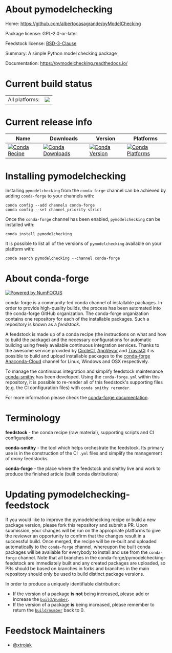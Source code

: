 About pymodelchecking
=====================

Home: https://github.com/albertocasagrande/pyModelChecking

Package license: GPL-2.0-or-later

Feedstock license: [BSD-3-Clause](https://github.com/conda-forge/pymodelchecking-feedstock/blob/master/LICENSE.txt)

Summary: A simple Python model checking package

Documentation: https://pymodelchecking.readthedocs.io/

Current build status
====================


<table><tr><td>All platforms:</td>
    <td>
      <a href="https://dev.azure.com/conda-forge/feedstock-builds/_build/latest?definitionId=15381&branchName=master">
        <img src="https://dev.azure.com/conda-forge/feedstock-builds/_apis/build/status/pymodelchecking-feedstock?branchName=master">
      </a>
    </td>
  </tr>
</table>

Current release info
====================

| Name | Downloads | Version | Platforms |
| --- | --- | --- | --- |
| [![Conda Recipe](https://img.shields.io/badge/recipe-pymodelchecking-green.svg)](https://anaconda.org/conda-forge/pymodelchecking) | [![Conda Downloads](https://img.shields.io/conda/dn/conda-forge/pymodelchecking.svg)](https://anaconda.org/conda-forge/pymodelchecking) | [![Conda Version](https://img.shields.io/conda/vn/conda-forge/pymodelchecking.svg)](https://anaconda.org/conda-forge/pymodelchecking) | [![Conda Platforms](https://img.shields.io/conda/pn/conda-forge/pymodelchecking.svg)](https://anaconda.org/conda-forge/pymodelchecking) |

Installing pymodelchecking
==========================

Installing `pymodelchecking` from the `conda-forge` channel can be achieved by adding `conda-forge` to your channels with:

```
conda config --add channels conda-forge
conda config --set channel_priority strict
```

Once the `conda-forge` channel has been enabled, `pymodelchecking` can be installed with:

```
conda install pymodelchecking
```

It is possible to list all of the versions of `pymodelchecking` available on your platform with:

```
conda search pymodelchecking --channel conda-forge
```


About conda-forge
=================

[![Powered by
NumFOCUS](https://img.shields.io/badge/powered%20by-NumFOCUS-orange.svg?style=flat&colorA=E1523D&colorB=007D8A)](https://numfocus.org)

conda-forge is a community-led conda channel of installable packages.
In order to provide high-quality builds, the process has been automated into the
conda-forge GitHub organization. The conda-forge organization contains one repository
for each of the installable packages. Such a repository is known as a *feedstock*.

A feedstock is made up of a conda recipe (the instructions on what and how to build
the package) and the necessary configurations for automatic building using freely
available continuous integration services. Thanks to the awesome service provided by
[CircleCI](https://circleci.com/), [AppVeyor](https://www.appveyor.com/)
and [TravisCI](https://travis-ci.com/) it is possible to build and upload installable
packages to the [conda-forge](https://anaconda.org/conda-forge)
[Anaconda-Cloud](https://anaconda.org/) channel for Linux, Windows and OSX respectively.

To manage the continuous integration and simplify feedstock maintenance
[conda-smithy](https://github.com/conda-forge/conda-smithy) has been developed.
Using the ``conda-forge.yml`` within this repository, it is possible to re-render all of
this feedstock's supporting files (e.g. the CI configuration files) with ``conda smithy rerender``.

For more information please check the [conda-forge documentation](https://conda-forge.org/docs/).

Terminology
===========

**feedstock** - the conda recipe (raw material), supporting scripts and CI configuration.

**conda-smithy** - the tool which helps orchestrate the feedstock.
                   Its primary use is in the construction of the CI ``.yml`` files
                   and simplify the management of *many* feedstocks.

**conda-forge** - the place where the feedstock and smithy live and work to
                  produce the finished article (built conda distributions)


Updating pymodelchecking-feedstock
==================================

If you would like to improve the pymodelchecking recipe or build a new
package version, please fork this repository and submit a PR. Upon submission,
your changes will be run on the appropriate platforms to give the reviewer an
opportunity to confirm that the changes result in a successful build. Once
merged, the recipe will be re-built and uploaded automatically to the
`conda-forge` channel, whereupon the built conda packages will be available for
everybody to install and use from the `conda-forge` channel.
Note that all branches in the conda-forge/pymodelchecking-feedstock are
immediately built and any created packages are uploaded, so PRs should be based
on branches in forks and branches in the main repository should only be used to
build distinct package versions.

In order to produce a uniquely identifiable distribution:
 * If the version of a package **is not** being increased, please add or increase
   the [``build/number``](https://docs.conda.io/projects/conda-build/en/latest/resources/define-metadata.html#build-number-and-string).
 * If the version of a package **is** being increased, please remember to return
   the [``build/number``](https://docs.conda.io/projects/conda-build/en/latest/resources/define-metadata.html#build-number-and-string)
   back to 0.

Feedstock Maintainers
=====================

* [@xtrojak](https://github.com/xtrojak/)

